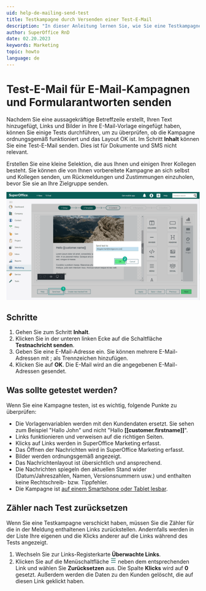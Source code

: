 ```yaml
---
uid: help-de-mailing-send-test
title: Testkampagne durch Versenden einer Test-E-Mail
description: "In dieser Anleitung lernen Sie, wie Sie eine Testkampagne senden."
author: SuperOffice RnD
date: 02.20.2023
keywords: Marketing
topic: howto
language: de
---
```


# Test-E-Mail für E-Mail-Kampagnen und Formularantworten senden

Nachdem Sie eine aussagekräftige Betreffzeile erstellt, Ihren Text hinzugefügt, Links und Bilder in Ihre E-Mail-Vorlage eingefügt haben, können Sie einige Tests durchführen, um zu überprüfen, ob die Kampagne ordnungsgemäß funktioniert und das Layout OK ist. Im Schritt **Inhalt** können Sie eine Test-E-Mail senden. Dies ist für Dokumente und SMS nicht relevant.

Erstellen Sie eine kleine Selektion, die aus Ihnen und einigen Ihrer Kollegen besteht. Sie können die von Ihnen vorbereitete Kampagne an sich selbst und Kollegen senden, um Rückmeldungen und Zustimmungen einzuholen, bevor Sie sie an Ihre Zielgruppe senden.

![Testen Sie Ihre Kampagne, bevor Sie es an die Öffentlichkeit versenden -screenshot][img2]

## Schritte

1. Gehen Sie zum Schritt **Inhalt**.
2. Klicken Sie in der unteren linken Ecke auf die Schaltfläche **Testnachricht senden**.
3. Geben Sie eine E-Mail-Adresse ein. Sie können mehrere E-Mail-Adressen mit ; als Trennzeichen hinzufügen.
4. Klicken Sie auf **OK**. Die E-Mail wird an die angegebenen E-Mail-Adressen gesendet.

## Was sollte getestet werden?

Wenn Sie eine Kampagne testen, ist es wichtig, folgende Punkte zu überprüfen:

* Die Vorlagenvariablen werden mit den Kundendaten ersetzt. Sie sehen zum Beispiel "Hallo John" und nicht "Hallo **\[\[customer.firstname\]\]**".
* Links funktionieren und verweisen auf die richtigen Seiten.
* Klicks auf Links werden in SuperOffice Marketing erfasst.
* Das Öffnen der Nachrichten wird in SuperOffice Marketing erfasst.
* Bilder werden ordnungsgemäß angezeigt.
* Das Nachrichtenlayout ist übersichtlich und ansprechend.
* Die Nachrichten spiegeln den aktuellen Stand wider (Datum/Jahreszahlen, Namen, Versionsnummern usw.) und enthalten keine Rechtschreib- bzw. Tippfehler.
* Die Kampagne ist [auf einem Smartphone oder Tablet lesbar][1].

## Zähler nach Test zurücksetzen

Wenn Sie eine Testkampagne verschickt haben, müssen Sie die Zähler für die in der Meldung enthaltenen Links zurückstellen. Andernfalls werden in der Liste Ihre eigenen und die Klicks anderer auf die Links während des Tests angezeigt.

1. Wechseln Sie zur Links-Registerkarte **Überwachte Links**.
2. Klicken Sie auf die Menüschaltfläche ![Symbol][img1] neben dem entsprechenden Link und wählen Sie **Zurücksetzen** aus. Die Spalte **Klicks** wird auf **0** gesetzt. Außerdem werden die Daten zu den Kunden gelöscht, die auf diesen Link geklickt haben.

<!-- Referenced links -->
[1]: ../../../learn/best-practices.md#mobile

<!-- Referenced images -->
[img1]: ../../../../../media/icons/btn-menu.png
[img2]: ../../../../../media/loc/en/marketing/test-mailing.png
